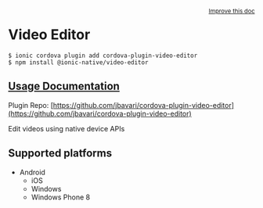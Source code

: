 <a style="float:right;font-size:12px;" href="http://github.com/ionic-team/ionic-native/edit/master/src/@ionic-native/plugins/video-editor/index.ts#L110">
  Improve this doc
</a>

# Video Editor

```
$ ionic cordova plugin add cordova-plugin-video-editor
$ npm install @ionic-native/video-editor
```

## [Usage Documentation](https://ionicframework.com/docs/native/video-editor/)

Plugin Repo: [https://github.com/jbavari/cordova-plugin-video-editor](https://github.com/jbavari/cordova-plugin-video-editor)

Edit videos using native device APIs

## Supported platforms

- Android
  - iOS
  - Windows
  - Windows Phone 8
  


